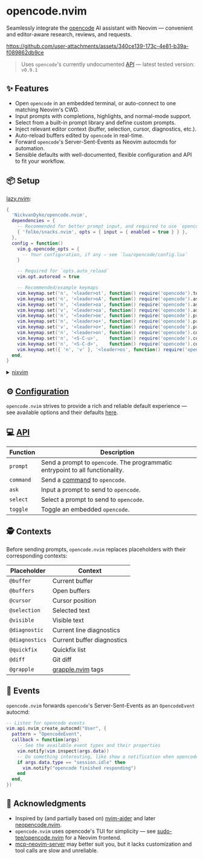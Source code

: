 # opencode.nvim

Seamlessly integrate the [opencode](https://github.com/sst/opencode) AI assistant with Neovim — convenient and editor-aware research, reviews, and requests. 

https://github.com/user-attachments/assets/340ce139-173c-4e81-b39a-f089862db9ce

> Uses `opencode`'s currently undocumented [API](https://github.com/sst/opencode/blob/dev/packages/opencode/src/server/server.ts) — latest tested version: `v0.9.1`

## ✨ Features

- Open `opencode` in an embedded terminal, or auto-connect to one matching Neovim's CWD.
- Input prompts with completions, highlights, and normal-mode support.
- Select from a built-in prompt library and define custom prompts.
- Inject relevant editor context (buffer, selection, cursor, diagnostics, etc.).
- Auto-reload buffers edited by `opencode` in real-time.
- Forward `opencode`'s Server-Sent-Events as Neovim autocmds for automation.
- Sensible defaults with well-documented, flexible configuration and API to fit your workflow.

## 📦 Setup

[lazy.nvim](https://github.com/folke/lazy.nvim):

```lua
{
  'NickvanDyke/opencode.nvim',
  dependencies = {
    -- Recommended for better prompt input, and required to use `opencode.nvim`'s embedded terminal — otherwise optional
    { 'folke/snacks.nvim', opts = { input = { enabled = true } } },
  },
  config = function()
    vim.g.opencode_opts = {
      -- Your configuration, if any — see `lua/opencode/config.lua`
    }

    -- Required for `opts.auto_reload`
    vim.opt.autoread = true

    -- Recommended/example keymaps
    vim.keymap.set('n', '<leader>ot', function() require('opencode').toggle() end, { desc = 'Toggle embedded' })
    vim.keymap.set('n', '<leader>oA', function() require('opencode').ask() end, { desc = 'Ask' })
    vim.keymap.set('n', '<leader>oa', function() require('opencode').ask('@cursor: ') end, { desc = 'Ask about this' })
    vim.keymap.set('v', '<leader>oa', function() require('opencode').ask('@selection: ') end, { desc = 'Ask about selection' })
    vim.keymap.set('n', '<leader>oe', function() require('opencode').prompt('Explain @cursor and its context') end, { desc = 'Explain this code' })
    vim.keymap.set('n', '<leader>o+', function() require('opencode').prompt('@buffer', { append = true }) end, { desc = 'Add buffer to prompt' })
    vim.keymap.set('v', '<leader>o+', function() require('opencode').prompt('@selection', { append = true }) end, { desc = 'Add selection to prompt' })
    vim.keymap.set('n', '<leader>on', function() require('opencode').command('session_new') end, { desc = 'New session' })
    vim.keymap.set('n', '<S-C-u>',    function() require('opencode').command('messages_half_page_up') end, { desc = 'Messages half page up' })
    vim.keymap.set('n', '<S-C-d>',    function() require('opencode').command('messages_half_page_down') end, { desc = 'Messages half page down' })
    vim.keymap.set({ 'n', 'v' }, '<leader>os', function() require('opencode').select() end, { desc = 'Select prompt' })
  end,
}
```

<details>
<summary><a href="https://github.com/nix-community/nixvim">nixvim</a></summary>

```nix
programs.nixvim = {
  extraPlugins = [
    pkgs.vimPlugins.opencode-nvim
  ];
};
```
</details>

## ⚙️ [Configuration](./lua/opencode/config.lua)

`opencode.nvim` strives to provide a rich and reliable default experience — see available options and their defaults [here](./lua/opencode/config.lua#L47).

## 💻 [API](./lua/opencode.lua)

| Function    | Description |
|-------------|-------------|
| `prompt`  | Send a prompt to `opencode`. The programmatic entrypoint to all functionality. |
| `command` | Send a [command](https://opencode.ai/docs/keybinds) to `opencode`. |
| `ask`     | Input a prompt to send to `opencode`. |
| `select`  | Select a prompt to send to `opencode`. |
| `toggle`  | Toggle an embedded `opencode`. |

## 🕵️ Contexts

Before sending prompts, `opencode.nvim` replaces placeholders with their corresponding contexts:

| Placeholder | Context |
| - | - |
| `@buffer` | Current buffer |
| `@buffers` | Open buffers |
| `@cursor` | Cursor position |
| `@selection` | Selected text |
| `@visible` | Visible text |
| `@diagnostic` | Current line diagnostics |
| `@diagnostics` | Current buffer diagnostics |
| `@quickfix` | Quickfix list |
| `@diff` | Git diff |
| `@grapple` | [grapple.nvim](https://github.com/cbochs/grapple.nvim) tags |

## 👀 Events

`opencode.nvim` forwards `opencode`'s Server-Sent-Events as an `OpencodeEvent` autocmd:

```lua
-- Listen for opencode events
vim.api.nvim_create_autocmd("User", {
  pattern = "OpencodeEvent",
  callback = function(args)
    -- See the available event types and their properties
    vim.notify(vim.inspect(args.data))
    -- Do something interesting, like show a notification when opencode finishes responding
    if args.data.type == "session.idle" then
      vim.notify("opencode finished responding")
    end
  end,
})
```

## 🙏 Acknowledgments

- Inspired by (and partially based on) [nvim-aider](https://github.com/GeorgesAlkhouri/nvim-aider) and later [neopencode.nvim](https://github.com/loukotal/neopencode.nvim).
- `opencode.nvim` uses opencode's TUI for simplicity — see [sudo-tee/opencode.nvim](https://github.com/sudo-tee/opencode.nvim) for a Neovim frontend.
- [mcp-neovim-server](https://github.com/bigcodegen/mcp-neovim-server) may better suit you, but it lacks customization and tool calls are slow and unreliable.

